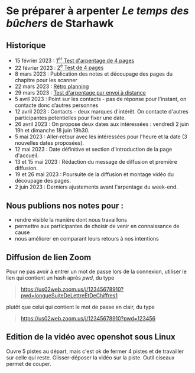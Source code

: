 # Se préparer à arpenter _Le temps des bûchers_ de Starhawk

## Historique

- 15 février 2023 : [1<sup>er</sup> Test d'arpentage de 4 pages](2023-02-15-notes-de-travail.md)
- 22 février 2023 : [2<sup>e</sup> Test de 4 pages](2023-02-22-préparation_le_temps_des_bûchers.md)
- 8 mars 2023 : Publication des notes et découpage des pages du chapitre pour les scanner
- 22 mars 2023 : [Rétro planning](2023-03-22-rétro-planning.md)
- 29 mars 2023 : [Test d'arpentage par envoi à distance](2023-03-29-test-avec-envoi-à-distance.md)
- 5 avril 2023 : Point sur les contacts - pas de réponse pour l’instant, on contacte donc d’autres personnes
- 12 avril 2023 : Contacts - deux marques d'intérêt. On contacte d'autres participantes potentielles pour fixer une date.
- 26 avril 2023 : On propose deux dates aux intéressées : vendredi 2 juin 19h et dimanche 18 juin 19h30.
- 5 mai 2023 : Aller-retour avec les intéressées pour l'heure et la date (3 nouvelles dates proposées).
- 12 mai 2023 : Date définitive et section d'introduction de la page d'accueil.
- 13 et 15 mai 2023 : Rédaction du message de diffusion et première diffusion.
- 19 et 26 mai 2023 : Poursuite de la diffusion et montage vidéo du découpage des pages.
- 2 juin 2023 : Derniers ajustements avant l'arpentage du week-end.

## Nous publions nos notes pour :

* rendre visible la manière dont nous travaillons
* permettre aux participantes de choisir de venir en connaissance de cause
* nous améliorer en comparant leurs retours à nos intentions

## Diffusion de lien Zoom

Pour ne pas avoir à entrer un mot de passe lors de la connexion, utiliser le lien qui contient un hash après _pwd_, du type
> https://us02web.zoom.us/j/12345678910?pwd=longueSuiteDeLettreEtDeChiffres1

plutôt que celui qui contient le mot de passe en clair, du type

> https://us02web.zoom.us/j/12345678910?pwd=123456

## Edition de la vidéo avec openshot sous Linux

Ouvre 5 pistes au départ, mais c'est ok de fermer 4 pistes et de travailler sur celle qui reste.
Glisser-déposer la vidéo sur la piste.
Outil ciseaux permet de couper.
